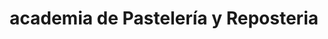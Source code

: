---
title: "academia de Pastelería y Reposteria"
url: /heredia/academia-de-pasteleria-y-reposteria/
shop: panadería
---